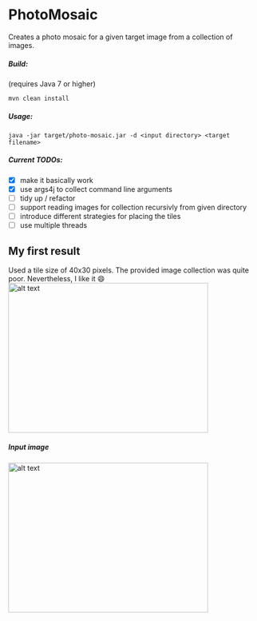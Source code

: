 # PhotoMosaic

Creates a photo mosaic for a given target image from a collection of images.

##### Build:
(requires Java 7 or higher)
```
mvn clean install
```

##### Usage:
```
java -jar target/photo-mosaic.jar -d <input directory> <target filename>
```

##### Current TODOs:
- [x] make it basically work
- [x] use args4j to collect command line arguments
- [ ] tidy up / refactor
- [ ] support reading images for collection recursivly from given directory
- [ ] introduce different strategies for placing the tiles
- [ ] use multiple threads

## My first result
Used a tile size of 40x30 pixels. The provided image collection was quite poor. Nevertheless, I like it :smile:
<img src="https://github.com/jenshadlich/PhotoMosaic/blob/master/data/first_mosaic_result_400x300.png" alt="alt text" width="400" height="300">

##### Input image
<img src="https://github.com/jenshadlich/PhotoMosaic/blob/master/data/first_mosaic_input_400x300.png" alt="alt text" width="400" height="300">

